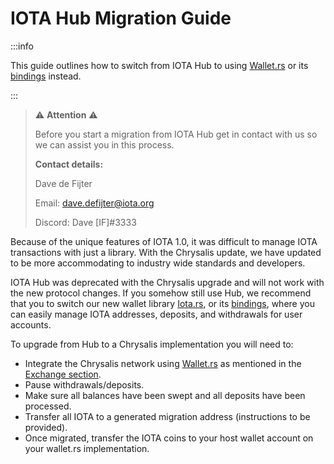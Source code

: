 # IOTA Hub Migration Guide

:::info

This guide outlines how to switch from IOTA Hub to using [Wallet.rs](https://wallet-lib.docs.iota.org/) or its [bindings](https://wallet-lib.docs.iota.org/libraries/index.html) instead.

:::

> ⚠️ **Attention** ⚠️
>
> Before you start a migration from IOTA Hub get in contact with us so we can assist you in this process. 
>
> **Contact details:**
>
> Dave de Fijter
>
> Email: [dave.defijter@iota.org](mailto:dave.defijter@iota.org)
>
> Discord: Dave [IF]#3333

Because of the unique features of IOTA 1.0, it was difficult to manage IOTA transactions with just a library. With the Chrysalis update, we have updated to be more accommodating to industry wide standards and developers. 

IOTA Hub was deprecated with the Chrysalis upgrade and will not work with the new protocol changes. If you somehow still use Hub, we recommend that you to switch our new wallet library [Iota.rs](https://client-lib.docs.iota.org/), or its [bindings](https://client-lib.docs.iota.org/libraries/index.html), where you can easily manage IOTA addresses, deposits, and withdrawals for user accounts.

To upgrade from Hub to a Chrysalis implementation you will need to:

 - Integrate the Chrysalis network using [Wallet.rs](https://wallet-lib.docs.iota.org/) as mentioned in the [Exchange section](exchange_guide.md).
 - Pause withdrawals/deposits.
 - Make sure all balances have been swept and all deposits have been processed.
 - Transfer all IOTA to a generated migration address (instructions to be provided).
 - Once migrated, transfer the IOTA coins to your host wallet account on your wallet.rs implementation.
